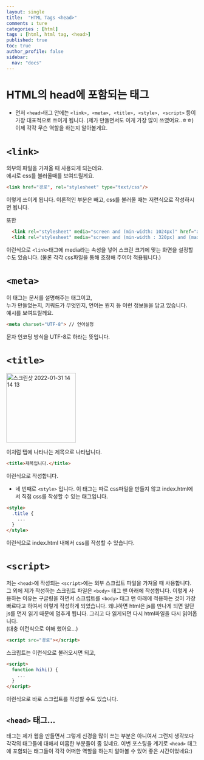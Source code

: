 ```yaml
---
layout: single
title:  "HTML Tags <head>"
comments : ture
categories : [html]
tags : [html, html tag, <head>]
published: true
toc: true 
author_profile: false
sidebar: 
  nav: "docs"
---
```


# HTML의 head에 포함되는 태그

+ 먼저 `<head>`태그 안에는 `<link>, <meta>, <title>, <style>, <script>` 등이 가장 대표적으로 쓰이게 됩니다. (제가 만들면서도 이게 가장 많이 쓰였어요..ㅎㅎ) 이제 각각 무슨 역할을 하는지 알아볼게요.

# `<link>`

외부의 파일을 가져올 때 사용되게 되는데요.   
에시로 css를 불러올때를 보여드릴게요.

```html
<link href="경로", rel="stylesheet" type="text/css"/>
```

이렇게 쓰이게 됩니다. 이론적인 부분은 빼고, css를 불러올 때는 저런식으로 작성하시면 됩니다. 

또한 

```html
  <link rel="stylesheet" media="screen and (min-width: 1024px)" href="assets/css/desktop.css?4"/>
  <link rel="stylesheet" media="screen and (min-width : 320px) and (max-width : 767px)" href="assets/css/mobile.css?3"/>
```

이런식으로 `<link>`태그에 media라는 속성을 넣어 스크린 크기에 맞는 화면을 설정할 수도 있습니다. (물론 각각 css파일을 통해 조정해 주어야 적용됩니다.)
# `<meta>` 

이 태그는 문서를 설명해주는 태그이고,   
누가 만들었는지, 키워드가 무엇인지, 언어는 뭔지 등 이런 정보들을 담고 있습니다.    
예시를 보여드릴께요.

```html
<meta charset="UTF-8"> // 언어설정
```

문자 인코딩 방식을 UTF-8로 하라는 뜻입니다. 

# `<title>`

<img width="183" alt="스크린샷 2022-01-31 14 14 13" src="https://user-images.githubusercontent.com/75836426/151742357-4212503d-0d16-4da4-9a4b-c8a012baa758.png">

이처럼 탭에 나타나는 제목으로 나타납니다. 

```html
<title>제목입니다.</title>
```

이런식으로 작성합니다. 

+ 네 번째로 `<style>` 입니다. 이 태그는 따로 css파일을 만들지 않고 index.html에서 직접 css를 작성할 수 있는 태그입니다. 

```html
<style>
  .title {
    ...
  }
</style>
```

이런식으로 index.html 내에서 css를 작성할 수 있습니다.

# `<script>` 

저는 `<head>`에 작성되는 `<script>`에는 외부 스크립트 파일을 가져올 때 사용합니다. 그 외에 제가 작성하는 스크립트 파일은 `<body>` 태그 맨 아래에 작성합니다. 이렇게 사용하는 이유는 구글링을 하면서 스크립트를 `<body>` 태그 맨 아래에 적용하는 것이 가장 빠르다고 하여서 이렇게 작성하게 되었습니다. 왜냐하면 html은 js를 만나게 되면 일단 js를 먼저 읽기 때문에 멈추게 됩니다. 그리고 다 읽게되면 다시 html파일을 다시 읽어옵니다.  
(대충 이런식으로 이해 했어요...)

```html
<script src="경로"></script>
```

스크립트는 이런식으로 불러오시면 되고, 

```html
<script>
  function hihi() {
    ...
  }
</script>
```

이런식으로 바로 스크립트를 작성할 수도 있습니다. 

## `<head>` 태그...

태그는 제가 웹을 만들면서 그렇게 신경을 많이 쓰는 부분은 아니여서 그런지 생각보다 각각의 태그들에 대해서 미흡한 부분들이 좀 있네요. 이번 포스팅을 계기로 `<head>` 태그에 포함되는 태그들이 각각 어떠한 역할을 하는지 알아볼 수 있어 좋은 시간이었네요:)